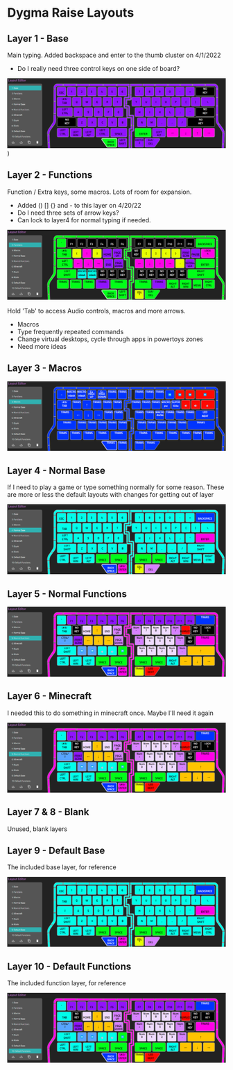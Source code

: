 # Dygma Raise Layouts

## Layer 1 - Base

Main typing. Added backspace and enter to the thumb cluster on 4/1/2022

* Do I really need three control keys on one side of board?

![Layer 1 ](assets/layer1.png))

## Layer 2 - Functions

Function / Extra keys, some macros. Lots of room for expansion.

* Added () [] {} and - to this layer on 4/20/22
* Do I need three sets of arrow keys?
* Can lock to layer4 for normal typing if needed.

![Layer 2 ](assets/layer2.png)

Hold 'Tab' to access Audio controls, macros and more arrows.

* Macros
* Type frequently repeated commands
* Change virtual desktops, cycle through apps in powertoys zones
* Need more ideas
  
## Layer 3 - Macros

![Layer 3 ](assets/layer3.png)

## Layer 4 - Normal Base

If I need to play a game or type something normally for some reason. These are more or less the default layouts with changes for getting out of layer

![Layer 4 ](assets/layer4.png)

## Layer 5 - Normal Functions

![Layer 5 ](assets/layer5.png)

## Layer 6 - Minecraft

I needed this to do something in minecraft once. Maybe I'll need it again

![Layer 6 ](assets/layer5.png)

## Layer 7 & 8 - Blank

Unused, blank layers

## Layer 9 - Default Base

The included base layer, for reference

![Layer 9](assets/layer9.png)

## Layer 10 - Default Functions

The included function layer, for reference

![Layer 10](assets/layer10.png)

